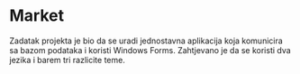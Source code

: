 # Market

Zadatak projekta je bio da se uradi jednostavna aplikacija koja komunicira sa bazom podataka i koristi Windows Forms. 
Zahtjevano je da se koristi dva jezika i barem tri razlicite teme. 
